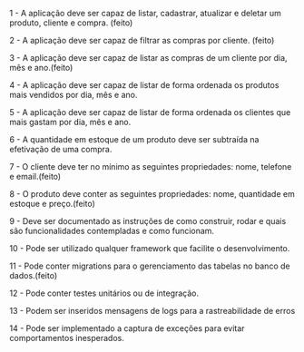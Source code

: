 1 - A aplicação deve ser capaz de listar, cadastrar, atualizar e deletar um produto, cliente e compra.
(feito)

2 - A aplicação deve ser capaz de filtrar as compras por cliente.
(feito)

3 - A aplicação deve ser capaz de listar as compras de um cliente por dia, mês e ano.(feito)

4 - A aplicação deve ser capaz de listar de forma ordenada os produtos mais vendidos por dia, mês e ano.

5 - A aplicação deve ser capaz de listar de forma ordenada os clientes que mais gastam por dia, mês e ano.

6 - A quantidade em estoque de um produto deve ser subtraída na efetivação de uma compra.

7 - O cliente deve ter no mínimo as seguintes propriedades: nome, telefone e email.(feito)

8 - O produto deve conter as seguintes propriedades: nome, quantidade em estoque e preço.(feito)

9 - Deve ser documentado as instruções de como construir, rodar e quais são funcionalidades contempladas e como funcionam.

10 - Pode ser utilizado qualquer framework que facilite o desenvolvimento.

11 - Pode conter migrations para o gerenciamento das tabelas no banco de dados.(feito)

12 - Pode conter testes unitários ou de integração.

13 - Podem ser inseridos mensagens de logs para a rastreabilidade de erros

14 - Pode ser implementado a captura de exceções para evitar comportamentos inesperados.
